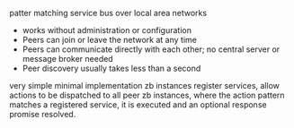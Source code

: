 patter matching service bus over local area networks 

- works without administration or configuration
- Peers can join or leave the network at any time
- Peers can communicate directly with each other; no central server or message broker needed
- Peer discovery usually takes less than a second

very simple minimal implementation zb instances register services, allow actions to be dispatched to all peer zb instances, where the action pattern matches a registered service, it is executed and an optional response promise resolved.   
